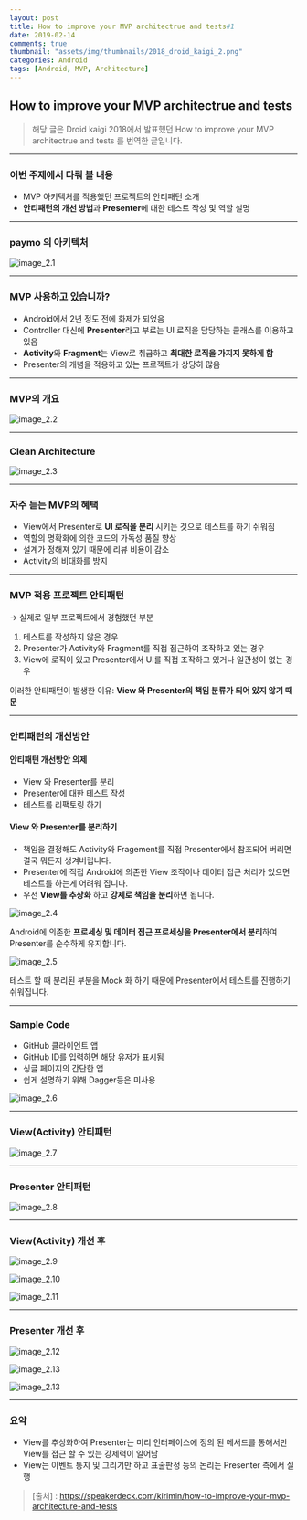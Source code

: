 ```yaml
---
layout: post
title: How to improve your MVP architectrue and tests#1
date: 2019-02-14
comments: true 
thumbnail: "assets/img/thumbnails/2018_droid_kaigi_2.png"
categories: Android
tags: [Android, MVP, Architecture]
---
```




## How to improve your MVP architectrue and tests

> 해당 글은 Droid kaigi 2018에서 발표했던 How to improve your MVP architectrue and tests 를 번역한 글입니다.

------

### 이번 주제에서 다뤄 볼 내용

- MVP 아키텍처를 적용했던 프로젝트의 안티패턴 소개
- **안티패턴의 개선 방법**과 **Presenter**에 대한 테스트 작성 및 역할 설명

------

### paymo 의 아키텍처

[^paymo]: 스마트 폰에서 더치페이 정산이 가능한 결제 앱

![image_2.1](/assets/img/2018_droid_kaigi/image_2.1.png)

------

### MVP 사용하고 있습니까?

- Android에서 2년 정도 전에 화제가 되었음
- Controller 대신에 **Presenter**라고 부르는 UI 로직을 담당하는 클래스를 이용하고 있음
- **Activity**와 **Fragment**는 View로 취급하고 **최대한 로직을 가지지 못하게 함**
- Presenter의 개념을 적용하고 있는 프로젝트가 상당히 많음

------

### MVP의 개요

![image_2.2](/assets/img/2018_droid_kaigi/image_2.2.png)

------

### Clean Architecture

![image_2.3](/assets/img/2018_droid_kaigi/image_2.3.png)

------

### 자주 듣는 MVP의 혜택

- View에서 Presenter로 **UI 로직을 분리** 시키는 것으로 테스트를 하기 쉬워짐
- 역할의 명확화에 의한 코드의 가독성 품질 향상
- 설계가 정해져 있기 때문에 리뷰 비용이 감소
- Activity의 비대화를 방지

---



### MVP 적용 프로젝트 안티패턴 

→ 실제로 일부 프로젝트에서 경험했던 부분

1. 테스트를 작성하지 않은 경우
2. Presenter가 Activity와 Fragment를 직접 접근하여 조작하고 있는 경우
3. View에 로직이 있고 Presenter에서 UI를 직접 조작하고 있거나 일관성이 없는 경우

이러한 안티패턴이 발생한 이유: **View 와 Presenter의 책임 분류가 되어 있지 않기 때문**

------

### 안티패턴의 개선방안

#### 안티패턴 개선방안 의제

- View 와 Presenter를 분리
- Presenter에 대한 테스트 작성
- 테스트를 리팩토링 하기

#### View 와 Presenter를 분리하기

- 책임을 결정해도 Activity와 Fragement를 직접 Presenter에서 참조되어 버리면 결국 뭐든지 생겨버립니다.
- Presenter에 직접 Android에 의존한 View 조작이나 데이터 접근 처리가 있으면 테스트를 하는게 어려워 집니다.
- 우선 **View를 추상화** 하고 **강제로 책임을 분리**하면 됩니다.

![image_2.4](/assets/img/2018_droid_kaigi/image_2.4.png)



Android에 의존한 **프로세싱 및 데이터 접근 프로세싱을 Presenter에서 분리**하여 Presenter를 순수하게 유지합니다.



![image_2.5](/assets/img/2018_droid_kaigi/image_2.5.png)



테스트 할 때 분리된 부분을 Mock 화 하기 때문에 Presenter에서 테스트를 진행하기 쉬워집니다.

------

### Sample Code

- GitHub 클라이언트 앱
- GitHub ID를 입력하면 해당 유저가 표시됨
- 싱글 페이지의 간단한 앱
- 쉽게 설명하기 위해 Dagger등은 미사용

![image_2.6](/assets/img/2018_droid_kaigi/image_2.6.png)

---

### View(Activity) 안티패턴 

![image_2.7](/assets/img/2018_droid_kaigi/image_2.7.png)

---

### Presenter 안티패턴

![image_2.8](/assets/img/2018_droid_kaigi/image_2.8.png)



------

### View(Activity) 개선 후

![image_2.9](/assets/img/2018_droid_kaigi/image_2.9.png)



![image_2.10](/assets/img/2018_droid_kaigi/image_2.10.png)

![image_2.11](/assets/img/2018_droid_kaigi/image_2.11.png)

---

### Presenter 개선 후

![image_2.12](/assets/img/2018_droid_kaigi/image_2.12.png)



![image_2.13](/assets/img/2018_droid_kaigi/image_2.13.png)



![image_2.13](/assets/img/2018_droid_kaigi/image_2.13.png)

---

### 요약

- View를 추상화하여 Presenter는 미리 인터페이스에 정의 된 메서드를 통해서만 View를 접근 할 수 있는 강제력이 일어남
- View는 이벤트 통지 및 그리기만 하고 표출판정 등의 논리는 Presenter 측에서 실행



> [출처] : https://speakerdeck.com/kirimin/how-to-improve-your-mvp-architecture-and-tests

